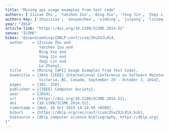 ```yaml
---
title: "Mining api usage examples from test code"
authors: ['Zixiao Zhu', 'Yanzhen Zou', 'Bing Xie', 'Yong Jin', 'Zeqi Lin', 'Lu Zhang 0023']
authors-key: ['zhuzixiao', 'zouyanzhen', 'xiebing', 'jinyong', 'linzeqi', 'zhanglu']
year: "2014"
article-link: "https://doi.org/10.1109/ICSME.2014.52"
venue: "ICSME"
bibex: "@inproceedings{DBLP:conf/icsm/ZhuZXJL014,
  author    = {Zixiao Zhu and
               Yanzhen Zou and
               Bing Xie and
               Yong Jin and
               Zeqi Lin and
               Lu Zhang},
  title     = {Mining {API} Usage Examples from Test Code},
  booktitle = {30th {IEEE} International Conference on Software Maintenance and Evolution,
               Victoria, BC, Canada, September 29 - October 3, 2014},
  pages     = {301--310},
  publisher = {{IEEE} Computer Society},
  year      = {2014},
  url       = {https://doi.org/10.1109/ICSME.2014.52},
  doi       = {10.1109/ICSME.2014.52},
  timestamp = {Wed, 16 Oct 2019 14:14:50 +0200},
  biburl    = {https://dblp.org/rec/conf/icsm/ZhuZXJL014.bib},
  bibsource = {dblp computer science bibliography, https://dblp.org}
}"
---
```


